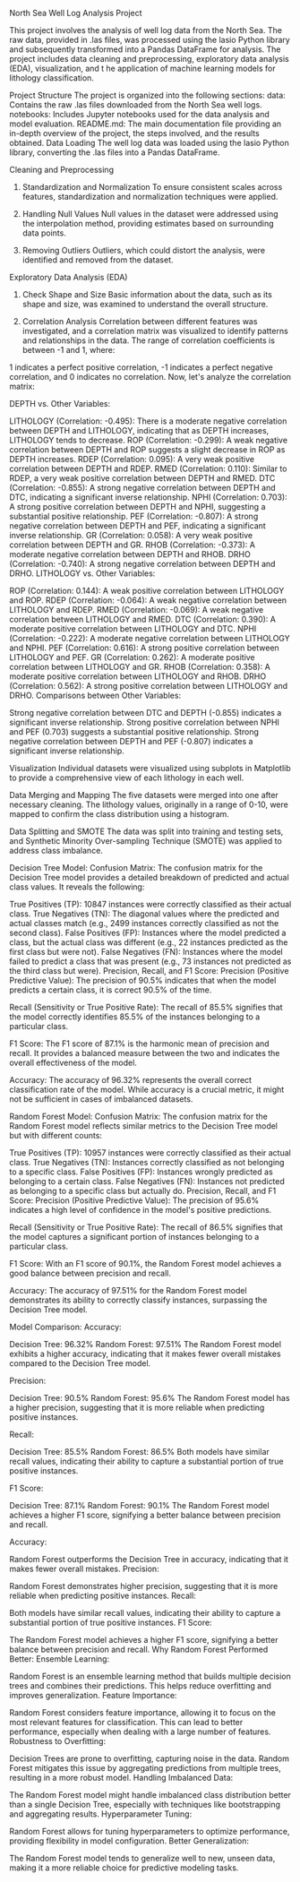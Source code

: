 North Sea Well Log Analysis Project

This project involves the analysis of well log data from the North Sea. The raw data, provided in .las files,
was processed using the lasio Python library and subsequently transformed into a Pandas DataFrame for analysis. 
The project includes data cleaning and preprocessing, exploratory data analysis (EDA), visualization, and t
he application of machine learning models for lithology classification.

Project Structure
The project is organized into the following sections:
data: Contains the raw .las files downloaded from the North Sea well logs.
notebooks: Includes Jupyter notebooks used for the data analysis and model evaluation.
README.md: The main documentation file providing an in-depth overview of the project, the steps involved, and the results obtained.
Data Loading
The well log data was loaded using the lasio Python library, converting the .las files into a Pandas DataFrame.

Cleaning and Preprocessing
1. Standardization and Normalization
To ensure consistent scales across features, standardization and normalization techniques were applied.

2. Handling Null Values
Null values in the dataset were addressed using the interpolation method, providing estimates based on surrounding data points.

3. Removing Outliers
Outliers, which could distort the analysis, were identified and removed from the dataset.

Exploratory Data Analysis (EDA)
1. Check Shape and Size
Basic information about the data, such as its shape and size, was examined to understand the overall structure.

2. Correlation Analysis
Correlation between different features was investigated, and a correlation matrix was visualized to identify patterns and relationships in the data.
The range of correlation coefficients is between -1 and 1, where:

1 indicates a perfect positive correlation,
-1 indicates a perfect negative correlation, and
0 indicates no correlation.
Now, let's analyze the correlation matrix:

DEPTH vs. Other Variables:

LITHOLOGY (Correlation: -0.495): There is a moderate negative correlation between DEPTH and LITHOLOGY, indicating that as DEPTH increases, LITHOLOGY tends to decrease.
ROP (Correlation: -0.299): A weak negative correlation between DEPTH and ROP suggests a slight decrease in ROP as DEPTH increases.
RDEP (Correlation: 0.095): A very weak positive correlation between DEPTH and RDEP.
RMED (Correlation: 0.110): Similar to RDEP, a very weak positive correlation between DEPTH and RMED.
DTC (Correlation: -0.855): A strong negative correlation between DEPTH and DTC, indicating a significant inverse relationship.
NPHI (Correlation: 0.703): A strong positive correlation between DEPTH and NPHI, suggesting a substantial positive relationship.
PEF (Correlation: -0.807): A strong negative correlation between DEPTH and PEF, indicating a significant inverse relationship.
GR (Correlation: 0.058): A very weak positive correlation between DEPTH and GR.
RHOB (Correlation: -0.373): A moderate negative correlation between DEPTH and RHOB.
DRHO (Correlation: -0.740): A strong negative correlation between DEPTH and DRHO.
LITHOLOGY vs. Other Variables:

ROP (Correlation: 0.144): A weak positive correlation between LITHOLOGY and ROP.
RDEP (Correlation: -0.064): A weak negative correlation between LITHOLOGY and RDEP.
RMED (Correlation: -0.069): A weak negative correlation between LITHOLOGY and RMED.
DTC (Correlation: 0.390): A moderate positive correlation between LITHOLOGY and DTC.
NPHI (Correlation: -0.222): A moderate negative correlation between LITHOLOGY and NPHI.
PEF (Correlation: 0.616): A strong positive correlation between LITHOLOGY and PEF.
GR (Correlation: 0.262): A moderate positive correlation between LITHOLOGY and GR.
RHOB (Correlation: 0.358): A moderate positive correlation between LITHOLOGY and RHOB.
DRHO (Correlation: 0.562): A strong positive correlation between LITHOLOGY and DRHO.
Comparisons between Other Variables:

Strong negative correlation between DTC and DEPTH (-0.855) indicates a significant inverse relationship.
Strong positive correlation between NPHI and PEF (0.703) suggests a substantial positive relationship.
Strong negative correlation between DEPTH and PEF (-0.807) indicates a significant inverse relationship.

Visualization
Individual datasets were visualized using subplots in Matplotlib to provide a comprehensive view of each lithology in each well.

Data Merging and Mapping
The five datasets were merged into one after necessary cleaning. The lithology values, originally in a range of 0-10, 
were mapped to confirm the class distribution using a histogram.

Data Splitting and SMOTE
The data was split into training and testing sets, and Synthetic Minority Over-sampling Technique (SMOTE) was applied to address class imbalance.

Decision Tree Model:
Confusion Matrix:
The confusion matrix for the Decision Tree model provides a detailed breakdown of predicted and actual class values. It reveals the following:

True Positives (TP): 10847 instances were correctly classified as their actual class.
True Negatives (TN): The diagonal values where the predicted and actual classes match (e.g., 2499 instances correctly classified as not the second class).
False Positives (FP): Instances where the model predicted a class, but the actual class was different (e.g., 22 instances predicted as the first class but were not).
False Negatives (FN): Instances where the model failed to predict a class that was present (e.g., 73 instances not predicted as the third class but were).
Precision, Recall, and F1 Score:
Precision (Positive Predictive Value): The precision of 90.5% indicates that when the model predicts a certain class, it is correct 90.5% of the time.

Recall (Sensitivity or True Positive Rate): The recall of 85.5% signifies that the model correctly identifies 85.5% of the instances belonging to a particular class.

F1 Score: The F1 score of 87.1% is the harmonic mean of precision and recall. It provides a balanced measure between the two and indicates the overall effectiveness of the model.

Accuracy:
The accuracy of 96.32% represents the overall correct classification rate of the model. While accuracy is a crucial metric, it might not be sufficient in cases of imbalanced datasets.

Random Forest Model:
Confusion Matrix:
The confusion matrix for the Random Forest model reflects similar metrics to the Decision Tree model but with different counts:

True Positives (TP): 10957 instances were correctly classified as their actual class.
True Negatives (TN): Instances correctly classified as not belonging to a specific class.
False Positives (FP): Instances wrongly predicted as belonging to a certain class.
False Negatives (FN): Instances not predicted as belonging to a specific class but actually do.
Precision, Recall, and F1 Score:
Precision (Positive Predictive Value): The precision of 95.6% indicates a high level of confidence in the model's positive predictions.

Recall (Sensitivity or True Positive Rate): The recall of 86.5% signifies that the model captures a significant portion of instances belonging to a particular class.

F1 Score: With an F1 score of 90.1%, the Random Forest model achieves a good balance between precision and recall.

Accuracy:
The accuracy of 97.51% for the Random Forest model demonstrates its ability to correctly classify instances, surpassing the Decision Tree model.

Model Comparison:
Accuracy:

Decision Tree: 96.32%
Random Forest: 97.51%
The Random Forest model exhibits a higher accuracy, indicating that it makes fewer overall mistakes compared to the Decision Tree model.

Precision:

Decision Tree: 90.5%
Random Forest: 95.6%
The Random Forest model has a higher precision, suggesting that it is more reliable when predicting positive instances.

Recall:

Decision Tree: 85.5%
Random Forest: 86.5%
Both models have similar recall values, indicating their ability to capture a substantial portion of true positive instances.

F1 Score:

Decision Tree: 87.1%
Random Forest: 90.1%
The Random Forest model achieves a higher F1 score, signifying a better balance between precision and recall.


Accuracy:

Random Forest outperforms the Decision Tree in accuracy, indicating that it makes fewer overall mistakes.
Precision:

Random Forest demonstrates higher precision, suggesting that it is more reliable when predicting positive instances.
Recall:

Both models have similar recall values, indicating their ability to capture a substantial portion of true positive instances.
F1 Score:

The Random Forest model achieves a higher F1 score, signifying a better balance between precision and recall.
Why Random Forest Performed Better:
Ensemble Learning:

Random Forest is an ensemble learning method that builds multiple decision trees and combines their predictions. This helps reduce overfitting and improves generalization.
Feature Importance:

Random Forest considers feature importance, allowing it to focus on the most relevant features for classification. This can lead to better performance, especially when dealing with a large number of features.
Robustness to Overfitting:

Decision Trees are prone to overfitting, capturing noise in the data. Random Forest mitigates this issue by aggregating predictions from multiple trees, resulting in a more robust model.
Handling Imbalanced Data:

The Random Forest model might handle imbalanced class distribution better than a single Decision Tree, especially with techniques like bootstrapping and aggregating results.
Hyperparameter Tuning:

Random Forest allows for tuning hyperparameters to optimize performance, providing flexibility in model configuration.
Better Generalization:

The Random Forest model tends to generalize well to new, unseen data, making it a more reliable choice for predictive modeling tasks.
